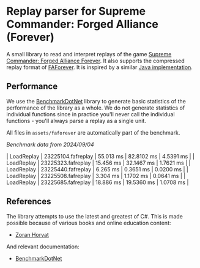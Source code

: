 # Replay parser for Supreme Commander: Forged Alliance (Forever)

A small library to read and interpret replays of the game [Supreme Commander: Forged Alliance Forever](https://store.steampowered.com/app/9420/Supreme_Commander_Forged_Alliance/). It also supports the compressed replay format of [FAForever](https://faforever.com/). It is inspired by a similar [Java implementation](https://github.com/FAForever/faf-java-commons/blob/develop/faf-commons-data/src/main/java/com/faforever/commons/replay/ReplayLoader.java).

## Performance

We use the [BenchmarkDotNet](https://www.myget.org/feed/benchmarkdotnet/package/nuget/BenchmarkDotNet) library to generate basic statistics of the performance of the library as a whole. We do not generate statistics of individual functions since in practice you'll never call the individual functions - you'll always parse a replay as a single unit. 

All files in `assets/faforever` are automatically part of the benchmark.

_Benchmark data from 2024/09/04_

| LoadReplay | 23225104.fafreplay   | 55.013 ms | 82.8102 ms | 4.5391 ms |
| LoadReplay | 23225323.fafreplay   | 15.456 ms | 32.1467 ms | 1.7621 ms |
| LoadReplay | 23225440.fafreplay   |  6.265 ms |  0.3651 ms | 0.0200 ms |
| LoadReplay | 23225508.fafreplay   |  3.304 ms |  1.1702 ms | 0.0641 ms |
| LoadReplay | 23225685.fafreplay   | 18.886 ms | 19.5360 ms | 1.0708 ms |

## References

The library attempts to use the latest and greatest of C#. This is made possible because of various books and online education content:

- [Zoran Horvat](https://www.youtube.com/@zoran-horvat)

And relevant documentation:

- [BenchmarkDotNet](https://benchmarkdotnet.org/articles/overview.html)

